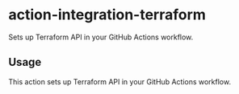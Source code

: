 # action-integration-terraform
Sets up Terraform API in your GitHub Actions workflow.

## Usage

This action sets up Terraform API in your GitHub Actions workflow.
